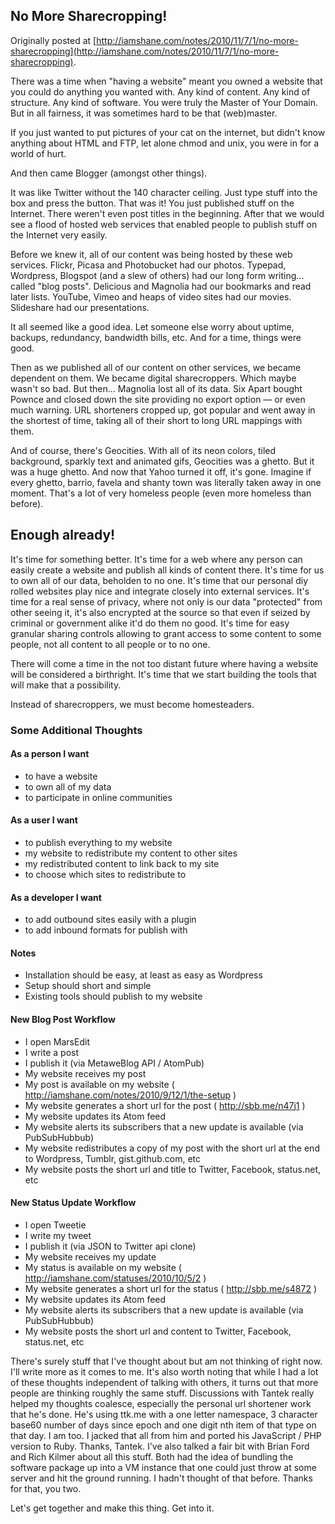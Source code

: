 ## No More Sharecropping!

Originally posted at [http://iamshane.com/notes/2010/11/7/1/no-more-sharecropping](http://iamshane.com/notes/2010/11/7/1/no-more-sharecropping).

There was a time when "having a website" meant you owned a website that you could do anything you wanted with. Any kind of content. Any kind of structure. Any kind of software. You were truly the Master of Your Domain. But in all fairness, it was sometimes hard to be that (web)master.

If you just wanted to put pictures of your cat on the internet, but didn't know anything about HTML and FTP, let alone chmod and unix, you were in for a world of hurt.

And then came Blogger (amongst other things).

It was like Twitter without the 140 character ceiling. Just type stuff into the box and press the button. That was it! You just published stuff on the Internet. There weren't even post titles in the beginning. After that we would see a flood of hosted web services that enabled people to publish stuff on the Internet very easily.

Before we knew it, all of our content was being hosted by these web services. Flickr, Picasa and Photobucket had our photos. Typepad, Wordpress, Blogspot (and a slew of others) had our long form writing... called "blog posts". Delicious and Magnolia had our bookmarks and read later lists. YouTube, Vimeo and heaps of video sites had our movies. Slideshare had our presentations.

It all seemed like a good idea. Let someone else worry about uptime, backups, redundancy, bandwidth bills, etc. And for a time, things were good.

Then as we published all of our content on other services, we became dependent on them. We became digital sharecroppers. Which maybe wasn't so bad. But then... Magnolia lost all of its data. Six Apart bought Pownce and closed down the site providing no export option — or even much warning. URL shorteners cropped up, got popular and went away in the shortest of time, taking all of their short to long URL mappings with them.

And of course, there's Geocities. With all of its neon colors, tiled background, sparkly text and animated gifs, Geocities was a ghetto. But it was a huge ghetto. And now that Yahoo turned it off, it's gone. Imagine if every ghetto, barrio, favela and shanty town was literally taken away in one moment. That's a lot of very homeless people (even more homeless than before).

## Enough already!

It's time for something better. It's time for a web where any person can easily create a website and publish all kinds of content there. It's time for us to own all of our data, beholden to no one. It's time that our personal diy rolled websites play nice and integrate closely into external services. It's time for a real sense of privacy, where not only is our data "protected" from other seeing it, it's also encrypted at the source so that even if seized by criminal or government alike it'd do them no good. It's time for easy granular sharing controls allowing to grant access to some content to some people, not all content to all people or to no one.

There will come a time in the not too distant future where having a website will be considered a birthright. It's time that we start building the tools that will make that a possibility.

Instead of sharecroppers, we must become homesteaders.

### Some Additional Thoughts

#### As a person I want

- to have a website
- to own all of my data
- to participate in online communities

#### As a user I want

- to publish everything to my website
- my website to redistribute my content to other sites
- my redistributed content to link back to my site
- to choose which sites to redistribute to

#### As a developer I want

- to add outbound sites easily with a plugin
- to add inbound formats for publish with

#### Notes

- Installation should be easy, at least as easy as Wordpress
- Setup should short and simple
- Existing tools should publish to my website

#### New Blog Post Workflow

- I open MarsEdit
- I write a post
- I publish it (via MetaweBlog API / AtomPub)
- My website receives my post
- My post is available on my website ( http://iamshane.com/notes/2010/9/12/1/the-setup )
- My website generates a short url for the post ( http://sbb.me/n47j1 )
- My website updates its Atom feed
- My website alerts its subscribers that a new update is available (via PubSubHubbub)
- My website redistributes a copy of my post with the short url at the end to Wordpress, Tumblr, gist.github.com, etc
- My website posts the short url and title to Twitter, Facebook, status.net, etc

#### New Status Update Workflow

- I open Tweetie
- I write my tweet
- I publish it (via JSON to Twitter api clone)
- My website receives my update
- My status is available on my website ( http://iamshane.com/statuses/2010/10/5/2 )
- My website generates a short url for the status ( http://sbb.me/s4872 )
- My website updates its Atom feed
- My website alerts its subscribers that a new update is available (via PubSubHubbub)
- My website posts the short url and content to Twitter, Facebook, status.net, etc

There's surely stuff that I've thought about but am not thinking of right now. I'll write more as it comes to me. It's also worth noting that while I had a lot of these thoughts independent of talking with others, it turns out that more people are thinking roughly the same stuff. Discussions with Tantek really helped my thoughts coalesce, especially the personal url shortener work that he's done. He's using ttk.me with a one letter namespace, 3 character base60 number of days since epoch and one digit nth item of that type on that day. I am too. I jacked that all from him and ported his JavaScript / PHP version to Ruby. Thanks, Tantek. I've also talked a fair bit with Brian Ford and Rich Kilmer about all this stuff. Both had the idea of bundling the software package up into a VM instance that one could just throw at some server and hit the ground running. I hadn't thought of that before. Thanks for that, you two.

Let's get together and make this thing. Get into it.
